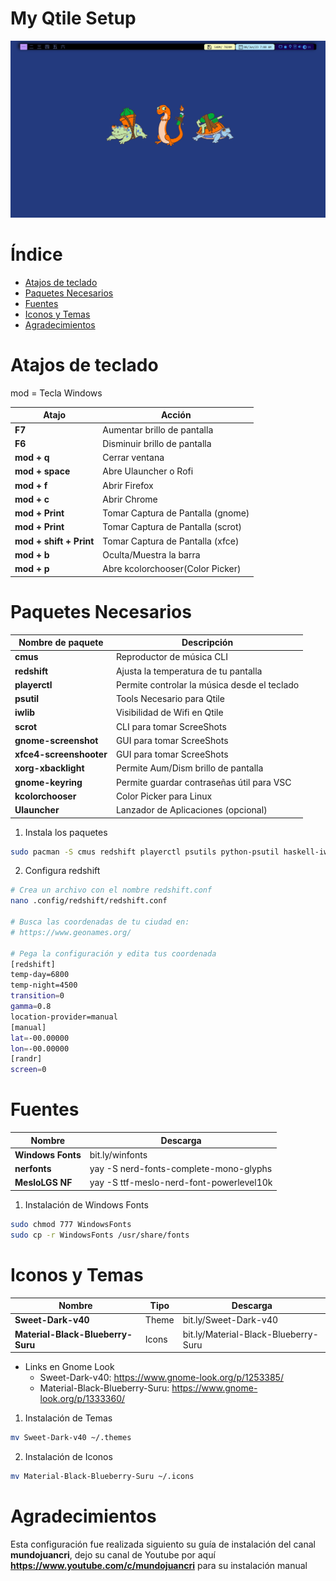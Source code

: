 # My Qtile Setup

![Qtile](./screenshots/desktop.png)

# Índice

-   [Atajos de teclado](#atajos-de-teclado)
-   [Paquetes Necesarios](#paquetes-necesarios)
-   [Fuentes](#fuentes)
-   [Iconos y Temas](#iconos-y-temas)
-   [Agradecimientos](#agradecimientos)

# Atajos de teclado

mod = Tecla Windows

| Atajo                   | Acción                            |
| ----------------------- | --------------------------------- |
| **F7**                  | Aumentar brillo de pantalla       |
| **F6**                  | Disminuir brillo de pantalla      |
| **mod + q**             | Cerrar ventana                    |
| **mod + space**         | Abre Ulauncher o Rofi             |
| **mod + f**             | Abrir Firefox                     |
| **mod + c**             | Abrir Chrome                      |
| **mod + Print**         | Tomar Captura de Pantalla (gnome) |
| **mod + Print**         | Tomar Captura de Pantalla (scrot) |
| **mod + shift + Print** | Tomar Captura de Pantalla (xfce)  |
| **mod + b**             | Oculta/Muestra la barra           |
| **mod + p**             | Abre kcolorchooser(Color Picker)  |

# Paquetes Necesarios

| Nombre de paquete       | Descripción                                  |
| ----------------------- | -------------------------------------------- |
| **cmus**                | Reproductor de música CLI                    |
| **redshift**            | Ajusta la temperatura de tu pantalla         |
| **playerctl**           | Permite controlar la música desde el teclado |
| **psutil**              | Tools Necesario para Qtile                   |
| **iwlib**               | Visibilidad de Wifi en Qtile                 |
| **scrot**               | CLI para tomar ScreeShots                    |
| **gnome-screenshot**    | GUI para tomar ScreeShots                    |
| **xfce4-screenshooter** | GUI para tomar ScreeShots                    |
| **xorg-xbacklight**     | Permite Aum/Dism brillo de pantalla          |
| **gnome-keyring**       | Permite guardar contraseñas útil para VSC    |
| **kcolorchooser**       | Color Picker para Linux                      |
| **Ulauncher**           | Lanzador de Aplicaciones (opcional)          |

1. Instala los paquetes

```BASH
sudo pacman -S cmus redshift playerctl psutils python-psutil haskell-iwlib python-iwlib scrot gnome-screenshot xfce4-screenshooter xorg-xbacklight gnome-keyring kcolorchooser
```

2. Configura redshift

```BASH
# Crea un archivo con el nombre redshift.conf
nano .config/redshift/redshift.conf

# Busca las coordenadas de tu ciudad en:
# https://www.geonames.org/

# Pega la configuración y edita tus coordenada
[redshift]
temp-day=6800
temp-night=4500
transition=0
gamma=0.8
location-provider=manual
[manual]
lat=-00.00000
lon=-00.00000
[randr]
screen=0
```

# Fuentes

| Nombre            | Descarga                                 |
| ----------------- | ---------------------------------------- |
| **Windows Fonts** | bit.ly/winfonts                          |
| **nerfonts**      | yay -S nerd-fonts-complete-mono-glyphs   |
| **MesloLGS NF**   | yay -S ttf-meslo-nerd-font-powerlevel10k |

1. Instalación de Windows Fonts

```BASH
sudo chmod 777 WindowsFonts
sudo cp -r WindowsFonts /usr/share/fonts
```

# Iconos y Temas

| Nombre | Tipo | Descarga |
| --- | --- | --- |
| **Sweet-Dark-v40** | Theme | bit.ly/Sweet-Dark-v40 |
| **Material-Black-Blueberry-Suru** | Icons | bit.ly/Material-Black-Blueberry-Suru |

-   Links en Gnome Look
    -   Sweet-Dark-v40: https://www.gnome-look.org/p/1253385/
    -   Material-Black-Blueberry-Suru: https://www.gnome-look.org/p/1333360/

1. Instalación de Temas

```BASH
mv Sweet-Dark-v40 ~/.themes
```

2. Instalación de Iconos

```BASH
mv Material-Black-Blueberry-Suru ~/.icons
```

# Agradecimientos

Esta configuración fue realizada siguiento su guía de instalación del canal **mundojuancri**, dejo su canal de Youtube por aquí **https://www.youtube.com/c/mundojuancri** para su instalación manual
